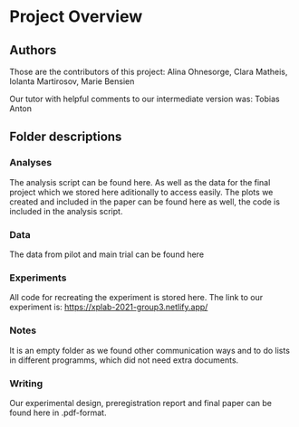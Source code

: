 # Project Overview
## Authors
Those are the contributors of this project:
Alina Ohnesorge, Clara Matheis, Iolanta Martirosov, Marie Bensien

Our tutor with helpful comments to our intermediate version was:
Tobias Anton

## Folder descriptions
### Analyses
The analysis script can be found here. As well as the data for the final project which we stored here aditionally to access easily.
The plots we created and included in the paper can be found here as well, the code is included in the analysis script.
### Data
The data from pilot and main trial can be found here
### Experiments
All code for recreating the experiment is stored here.
The link to our experiment is:
https://xplab-2021-group3.netlify.app/
### Notes
It is an empty folder as we found other communication ways and to do lists in different programms, which did not need extra documents.
### Writing
Our experimental design, preregistration report and final paper can be found here in .pdf-format.
















